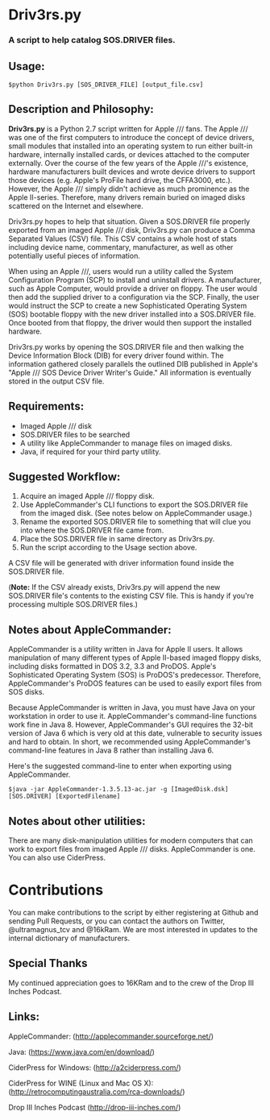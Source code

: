 # Driv3rs.py
### A script to help catalog SOS.DRIVER files.

## Usage:
`$python Driv3rs.py [SOS_DRIVER_FILE] [output_file.csv]`

## Description and Philosophy:

**Driv3rs.py** is a Python 2.7 script written for Apple /// fans. The Apple /// was one of the first computers to introduce the concept of device drivers, small modules that installed into an operating system to run either built-in hardware, internally installed cards, or devices attached to the computer externally. Over the course of the few years of the Apple ///'s existence, hardware manufacturers built devices and wrote device drivers to support those devices (e.g. Apple's ProFile hard drive, the CFFA3000, etc.). However, the Apple /// simply didn't achieve as much prominence as the Apple II-series. Therefore, many drivers remain buried on imaged disks scattered on the Internet and elsewhere.

Driv3rs.py hopes to help that situation. Given a SOS.DRIVER file properly exported from an imaged Apple /// disk, Driv3rs.py can produce a Comma Separated Values (CSV) file. This CSV contains a whole host of stats including device name, commentary, manufacturer, as well as other potentially useful pieces of information.

When using an Apple ///, users would run a utility called the System Configuration Program (SCP) to install and uninstall drivers. A manufacturer, such as Apple Computer, would provide a driver on floppy. The user would then add the supplied driver to a configuration via the SCP. Finally, the user would instruct the SCP to create a new Sophisticated Operating System (SOS) bootable floppy with the new driver installed into a SOS.DRIVER file. Once booted from that floppy, the driver would then support the installed hardware.

Driv3rs.py works by opening the SOS.DRIVER file and then walking the Device Information Block (DIB) for every driver found within. The information gathered closely parallels the outlined DIB published in Apple's "Apple /// SOS Device Driver Writer's Guide." All information is eventually stored in the output CSV file.

## Requirements:

* Imaged Apple /// disk
* SOS.DRIVER files to be searched
* A utility like AppleCommander to manage files on imaged disks.
* Java, if required for your third party utility.

## Suggested Workflow:

1. Acquire an imaged Apple /// floppy disk.
2. Use AppleCommander's CLI functions to export the SOS.DRIVER file from the imaged disk. (See notes below on AppleCommander usage.)
3. Rename the exported SOS.DRIVER file to something that will clue you into where the SOS.DRIVER file came from.
4. Place the SOS.DRIVER file in same directory as Driv3rs.py.
5. Run the script according to the Usage section above.

A CSV file will be generated with driver information found inside the SOS.DRIVER file.

(**Note:** If the CSV already exists, Driv3rs.py will append the new SOS.DRIVER file's contents to the existing CSV file. This is handy if you're processing multiple SOS.DRIVER files.)

## Notes about AppleCommander:

AppleCommander is a utility written in Java for Apple II users. It allows manipulation of many different types of Apple II-based imaged floppy disks, including disks formatted in DOS 3.2, 3.3 and ProDOS. Apple's Sophisticated Operating System (SOS) is ProDOS's predecessor. Therefore, AppleCommander's ProDOS features can be used to easily export files from SOS disks.

Because AppleCommander is written in Java, you must have Java on your workstation in order to use it. AppleCommander's command-line functions work fine in Java 8. However, AppleCommander's GUI requires the 32-bit version of Java 6 which is very old at this date, vulnerable to security issues and hard to obtain. In short, we recommended using AppleCommander's command-line features in Java 8 rather than installing Java 6.

Here's the suggested command-line to enter when exporting using AppleCommander.

`$java -jar AppleCommander-1.3.5.13-ac.jar -g [ImagedDisk.dsk] [SOS.DRIVER] [ExportedFilename]`

## Notes about other utilities:

There are many disk-manipulation utilities for modern computers that can work to export files from imaged Apple /// disks. AppleCommander is one. You can also use CiderPress.

# Contributions
You can make contributions to the script by either registering at Github and sending Pull Requests, or you can contact the authors on Twitter, @ultramagnus_tcv and @16kRam. We are most interested in updates to the internal dictionary of manufacturers. 

## Special Thanks
My continued appreciation goes to 16KRam and to the crew of the Drop III Inches Podcast.

## Links:
AppleCommander: (http://applecommander.sourceforge.net/)

Java: (https://www.java.com/en/download/)

CiderPress for Windows: (http://a2ciderpress.com/)

CiderPress for WINE (Linux and Mac OS X): (http://retrocomputingaustralia.com/rca-downloads/)

Drop III Inches Podcast (http://drop-iii-inches.com/)
